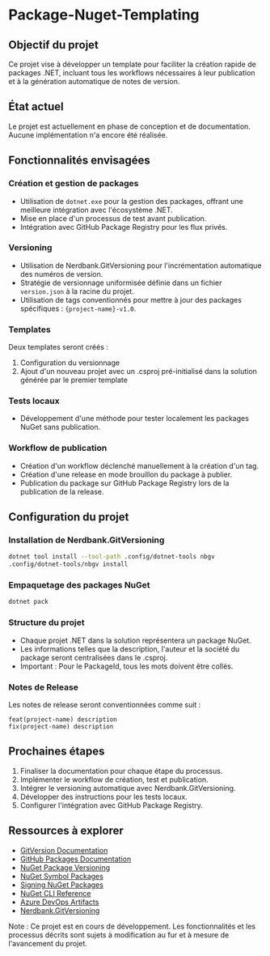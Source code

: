 # Package-Nuget-Templating

## Objectif du projet

Ce projet vise à développer un template pour faciliter la création rapide de packages .NET, incluant tous les workflows nécessaires à leur publication et à la génération automatique de notes de version.

## État actuel

Le projet est actuellement en phase de conception et de documentation. Aucune implémentation n'a encore été réalisée.

## Fonctionnalités envisagées

### Création et gestion de packages

- Utilisation de `dotnet.exe` pour la gestion des packages, offrant une meilleure intégration avec l'écosystème .NET.
- Mise en place d'un processus de test avant publication.
- Intégration avec GitHub Package Registry pour les flux privés.

### Versioning

- Utilisation de Nerdbank.GitVersioning pour l'incrémentation automatique des numéros de version.
- Stratégie de versionnage uniformisée définie dans un fichier `version.json` à la racine du projet.
- Utilisation de tags conventionnés pour mettre à jour des packages spécifiques : `{project-name}-v1.0`.

### Templates

Deux templates seront créés :
1. Configuration du versionnage
2. Ajout d'un nouveau projet avec un .csproj pré-initialisé dans la solution générée par le premier template

### Tests locaux

- Développement d'une méthode pour tester localement les packages NuGet sans publication.

### Workflow de publication

- Création d'un workflow déclenché manuellement à la création d'un tag.
- Création d'une release en mode brouillon du package à publier.
- Publication du package sur GitHub Package Registry lors de la publication de la release.

## Configuration du projet

### Installation de Nerdbank.GitVersioning

```bash
dotnet tool install --tool-path .config/dotnet-tools nbgv
.config/dotnet-tools/nbgv install
```

### Empaquetage des packages NuGet

```bash
dotnet pack
```

### Structure du projet

- Chaque projet .NET dans la solution représentera un package NuGet.
- Les informations telles que la description, l'auteur et la société du package seront centralisées dans le .csproj.
- Important : Pour le PackageId, tous les mots doivent être collés.

### Notes de Release

Les notes de release seront conventionnées comme suit :
```
feat(project-name) description 
fix(project-name) description
```

## Prochaines étapes

1. Finaliser la documentation pour chaque étape du processus.
2. Implémenter le workflow de création, test et publication.
3. Intégrer le versioning automatique avec Nerdbank.GitVersioning.
4. Développer des instructions pour les tests locaux.
5. Configurer l'intégration avec GitHub Package Registry.

## Ressources à explorer

- [GitVersion Documentation](https://gitversion.net/docs/)
- [GitHub Packages Documentation](https://docs.github.com/fr/packages/working-with-a-github-packages-registry/working-with-the-nuget-registry)
- [NuGet Package Versioning](https://learn.microsoft.com/en-us/nuget/concepts/package-versioning?tabs=semver20sort)
- [NuGet Symbol Packages](https://learn.microsoft.com/en-us/nuget/create-packages/symbol-packages-snupkg)
- [Signing NuGet Packages](https://learn.microsoft.com/fr-fr/nuget/create-packages/sign-a-package)
- [NuGet CLI Reference](https://learn.microsoft.com/fr-fr/nuget/reference/cli-reference/cli-ref-sources)
- [Azure DevOps Artifacts](https://learn.microsoft.com/fr-fr/azure/devops/artifacts/nuget/publish?view=azure-devops)
- [Nerdbank.GitVersioning](https://github.com/dotnet/Nerdbank.GitVersioning)

Note : Ce projet est en cours de développement. Les fonctionnalités et les processus décrits sont sujets à modification au fur et à mesure de l'avancement du projet.

